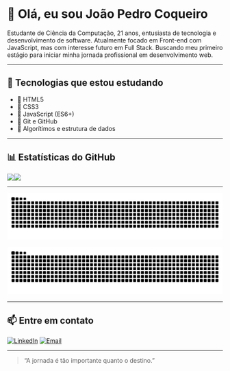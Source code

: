 # 👋 Olá, eu sou João Pedro Coqueiro
 
Estudante de Ciência da Computação, 21 anos, entusiasta de tecnologia e desenvolvimento de software.
Atualmente focado em Front-end com JavaScript, mas com interesse futuro em Full Stack.
Buscando meu primeiro estágio para iniciar minha jornada profissional em desenvolvimento web.

---

## 🚀 Tecnologias que estou estudando

- 📄 HTML5
- 🎨 CSS3
- 📜 JavaScript (ES6+)
- 🔧 Git e GitHub
- 🧠 Algorítimos e estrutura de dados 

---

## 📊 Estatísticas do GitHub
<div style="display:flex; align-items: center;">
 
<img src="https://github-readme-stats-two-chi-29.vercel.app/api?username=jaocoqueiro&show_icons=true&theme=blue_navy&include_all_commits=true" />
<img src="https://github-readme-stats.vercel.app/api/top-langs/?username=jaocoqueiro&layout=compact&theme=blue_navy&cache_seconds=21600" />

</div>

---

<picture>
  <source media="(prefers-color-scheme: dark)" srcset="github-snake-dark.svg" />
  <img alt="github-snake" src="https://github.com/jaocoqueiro/jaocoqueiro/blob/output/github-contribution-grid-snake.svg" />
</picture>

![Snake animation](https://github.com/jaocoqueiro/jaocoqueiro/blob/output/github-contribution-grid-snake.svg)

---

## 📫 Entre em contato

[![LinkedIn](https://img.shields.io/badge/-LinkedIn-0A66C2?style=flat&logo=linkedin&logoColor=white)](https://www.linkedin.com/in/joaopedrocoqueiro)
[![Email](https://img.shields.io/badge/-Email-D14836?style=flat&logo=gmail&logoColor=white)](mailto:pbarros215@gmail.com)

---

> “A jornada é tão importante quanto o destino.”
